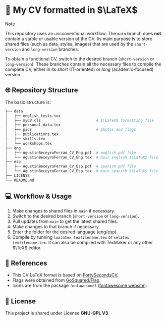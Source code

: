 # 💼 My CV formatted in $\LaTeX$

> [!NOTE]
> This repository uses an unconventional workflow: The `main` branch does **not** contain a stable or usable version of the CV. Its main purpose is to store shared files (such as data, styles, images) that are used by the `short-version` and `long-version` branches.
>
> To obtain a functional CV, switch to the desired branch (`short-version` or `long-version`). These branches contain all the necessary files to compile the complete CV, either in its *short* (IT-oriented) or *long* (academic-focused) version.

## 🌐 Repository Structure

The basic structure is:

```bash
├── data
│   ├── english_tests.tex
│   ├── myCV.cls                         # $\LaTeX$ formatting file
│   ├── personal_data.tex
│   ├── pics                             # photos and flags
│   ├── publications.tex
│   ├── skills.tex
│   └── workshops.tex
├── eng
│   ├── AgustinBeceyroFerran_CV_Eng.pdf  # english pdf file
│   └── AgustinBeceyroFerran_CV_Eng.tex  # main english $\LaTeX$ file
├── esp
│   ├── AgustinBeceyroFerran_CV_Esp.pdf  # spanish pdf file
│   └── AgustinBeceyroFerran_CV_Esp.tex  # main spanish $\LaTeX$ file
├── LICENSE
└── README.md
```

## 💻 Workflow & Usage

1. Make changes to shared files in `main` if necessary.
2. Switch to the desired branch (`short-version` or `long-version`).
3. Pull updates from `main` to get the latest shared files.
4. Make changes to that branch if necessary.
5. Enter the folder for the desired language (eng/esp).
6. Compile by running `lualatex texfilename.tex` or `xelatex texfilename.tex`. It can also be compiled with TexMaker or any other $\TeX$ editor.

## 📄 References

- This CV LaTeX format is based on [FortySecondsCV](https://github.com/PandaScience/FortySecondsCV).
- Flags were obtained from [GoSquared/Flag](https://github.com/gosquared/flags).
- Icons are from the package `fontawesome5` ([fontawesome website](https://fontawesome.com/)).

## 📄 License

This project is shared under License **GNU-GPL V3**.
